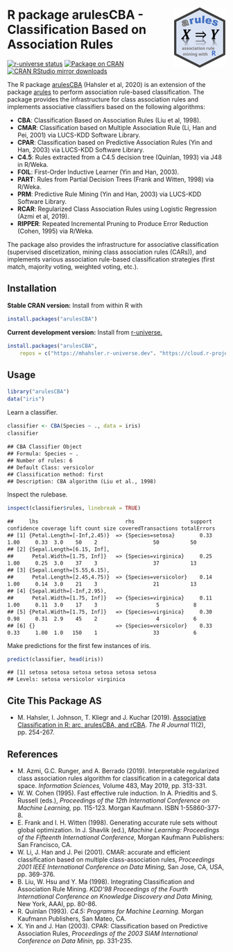 
# <img src="man/figures/logo.svg" align="right" height="139" /> R package arulesCBA - Classification Based on Association Rules

[![r-universe
status](https://mhahsler.r-universe.dev/badges/arulesCBA)](https://mhahsler.r-universe.dev/arulesCBA)
[![Package on
CRAN](http://www.r-pkg.org/badges/version/arulesCBA)](https://CRAN.R-project.org/package=arulesCBA)
[![CRAN RStudio mirror
downloads](http://cranlogs.r-pkg.org/badges/arulesCBA)](https://CRAN.R-project.org/package=arulesCBA)

The R package [arulesCBA](https://cran.r-project.org/package=arulesCBA)
(Hahsler et al, 2020) is an extension of the package
[arules](https://cran.r-project.org/package=arules) to perform
association rule-based classification. The package provides the
infrastructure for class association rules and implements associative
classifiers based on the following algorithms:

- **CBA**: Classification Based on Association Rules (Liu et al, 1998).
- **CMAR**: Classification based on Multiple Association Rule (Li, Han
  and Pei, 2001) via LUCS-KDD Software Library.
- **CPAR**: Classification based on Predictive Association Rules (Yin
  and Han, 2003) via LUCS-KDD Software Library.
- **C4.5**: Rules extracted from a C4.5 decision tree (Quinlan, 1993)
  via J48 in R/Weka.
- **FOIL**: First-Order Inductive Learner (Yin and Han, 2003).
- **PART**: Rules from Partial Decision Trees (Frank and Witten, 1998)
  via R/Weka.
- **PRM**: Predictive Rule Mining (Yin and Han, 2003) via LUCS-KDD
  Software Library.
- **RCAR**: Regularized Class Association Rules using Logistic
  Regression (Azmi et al, 2019).
- **RIPPER**: Repeated Incremental Pruning to Produce Error Reduction
  (Cohen, 1995) via R/Weka.

The package also provides the infrastructure for associative
classification (supervised discetization, mining class association rules
(CARs)), and implements various association rule-based classification
strategies (first match, majority voting, weighted voting, etc.).

## Installation

**Stable CRAN version:** Install from within R with

``` r
install.packages("arulesCBA")
```

**Current development version:** Install from
[r-universe.](https://mhahsler.r-universe.dev/arulesCBA)

``` r
install.packages("arulesCBA",
    repos = c("https://mhahsler.r-universe.dev". "https://cloud.r-project.org/"))
```

## Usage

``` r
library("arulesCBA")
data("iris")
```

Learn a classifier.

``` r
classifier <- CBA(Species ~ ., data = iris)
classifier
```

    ## CBA Classifier Object
    ## Formula: Species ~ .
    ## Number of rules: 6
    ## Default Class: versicolor
    ## Classification method: first  
    ## Description: CBA algorithm (Liu et al., 1998)

Inspect the rulebase.

``` r
inspect(classifier$rules, linebreak = TRUE)
```

    ##     lhs                            rhs                  support confidence coverage lift count size coveredTransactions totalErrors
    ## [1] {Petal.Length=[-Inf,2.45)}  => {Species=setosa}        0.33       1.00     0.33  3.0    50    2                  50          50
    ## [2] {Sepal.Length=[6.15, Inf],                                                                                                     
    ##      Petal.Width=[1.75, Inf]}   => {Species=virginica}     0.25       1.00     0.25  3.0    37    3                  37          13
    ## [3] {Sepal.Length=[5.55,6.15),                                                                                                     
    ##      Petal.Length=[2.45,4.75)}  => {Species=versicolor}    0.14       1.00     0.14  3.0    21    3                  21          13
    ## [4] {Sepal.Width=[-Inf,2.95),                                                                                                      
    ##      Petal.Width=[1.75, Inf]}   => {Species=virginica}     0.11       1.00     0.11  3.0    17    3                   5           8
    ## [5] {Petal.Width=[1.75, Inf]}   => {Species=virginica}     0.30       0.98     0.31  2.9    45    2                   4           6
    ## [6] {}                          => {Species=versicolor}    0.33       0.33     1.00  1.0   150    1                  33           6

Make predictions for the first few instances of iris.

``` r
predict(classifier, head(iris))
```

    ## [1] setosa setosa setosa setosa setosa setosa
    ## Levels: setosa versicolor virginica

## Cite This Package AS

- M. Hahsler, I. Johnson, T. Kliegr and J. Kuchar (2019). [Associative
  Classification in R: arc, arulesCBA, and
  rCBA](https://journal.r-project.org/archive/2019/RJ-2019-048/). *The R
  Journal* 11(2), pp. 254-267.

## References

- M. Azmi, G.C. Runger, and A. Berrado (2019). Interpretable regularized
  class association rules algorithm for classification in a categorical
  data space. *Information Sciences,* Volume 483, May 2019, pp. 313-331.
- W. W. Cohen (1995). Fast effective rule induction. In A. Prieditis
  and S. Russell (eds.), *Proceedings of the 12th International
  Conference on Machine Learning,* pp. 115-123. Morgan Kaufmann. ISBN
  1-55860-377-8.
- E. Frank and I. H. Witten (1998). Generating accurate rule sets
  without global optimization. In J. Shavlik (ed.), *Machine Learning:
  Proceedings of the Fifteenth International Conference,* Morgan
  Kaufmann Publishers: San Francisco, CA.
- W. Li, J. Han and J. Pei (2001). CMAR: accurate and efficient
  classification based on multiple class-association rules, *Proceedings
  2001 IEEE International Conference on Data Mining,* San Jose, CA, USA,
  pp. 369-376.
- B. Liu, W. Hsu and Y. Ma (1998). Integrating Classification and
  Association Rule Mining. *KDD’98 Proceedings of the Fourth
  International Conference on Knowledge Discovery and Data Mining,* New
  York, AAAI, pp. 80-86.
- R. Quinlan (1993). *C4.5: Programs for Machine Learning.* Morgan
  Kaufmann Publishers, San Mateo, CA.
- X. Yin and J. Han (2003). CPAR: Classification based on Predictive
  Association Rules, *Proceedings of the 2003 SIAM International
  Conference on Data Minin,* pp. 331-235.
